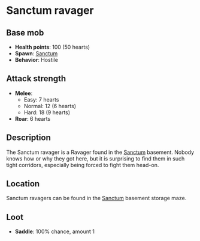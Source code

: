 ﻿# Sanctum ravager

## Base mob
- **Health points**: 100 (50 hearts)
- **Spawn**: [Sanctum](https://officiallysp.net/pokeywiki/Nether_Structures/sanctum.html)
- **Behavior**: Hostile

## Attack strength
- **Melee**:
  - Easy: 7 hearts
  - Normal: 12 (6 hearts)
  - Hard: 18 (9 hearts)
- **Roar**: 6 hearts

## Description
The Sanctum ravager is a Ravager found in the [Sanctum](https://officiallysp.net/pokeywiki/Nether_Structures/sanctum.html) basement. Nobody knows how or why they got here, but it is surprising to find them in such tight corridors, especially being forced to fight them head-on.

## Location
Sanctum ravagers can be found in the [Sanctum](https://officiallysp.net/pokeywiki/Nether_Structures/sanctum.html) basement storage maze.

## Loot
- **Saddle**: 100% chance, amount 1
